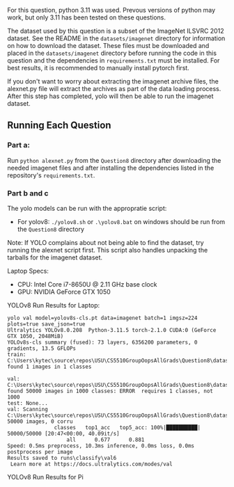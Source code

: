 For this question, python 3.11 was used. Prevous versions of python may work, but only 3.11 has been tested on these questions.

The dataset used by this question is a subset of the ImageNet ILSVRC 2012 dataset. See the README in the `datasets/imagenet` directory for information on how to download the dataset. These files must be downloaded and placed in the `datasets/imagenet` directory before running the code in this question and the dependencies in `requirements.txt` must be installed. For best results, it is recommended to manually install pytorch first.

If you don't want to worry about extracting the imagenet archive files, the alexnet.py file will extract the archives as part of the data loading process. After this step has completed, yolo will then be able to run the imagenet dataset.

## Running Each Question

### Part a:

Run `python alexnet.py` from the `Question8` directory after downloading the needed imagenet files and after installing the dependencies listed in the repository's `requirements.txt`.

### Part b and c

The yolo models can be run with the appropratie script:
- For yolov8: `./yolov8.sh` or `.\yolov8.bat` on windows should be run from the `Question8` directory

Note: If YOLO complains about not being able to find the dataset, try running the alexnet script first. This script also handles unpacking the tarballs for the imagenet dataset.

Laptop Specs:
- CPU: Intel Core i7-8650U @ 2.11 GHz base clock
- GPU: NVIDIA GeForce GTX 1050

YOLOv8 Run Results for Laptop:

```
yolo val model=yolov8s-cls.pt data=imagenet batch=1 imgsz=224 plots=true save_json=true 
Ultralytics YOLOv8.0.208  Python-3.11.5 torch-2.1.0 CUDA:0 (GeForce GTX 1050, 2048MiB)
YOLOv8s-cls summary (fused): 73 layers, 6356200 parameters, 0 gradients, 13.5 GFLOPs
train: C:\Users\kytec\source\repos\USU\CS5510GroupOopsAllGrads\Question8\datasets\imagenet\train... found 1 images in 1 classes

val: C:\Users\kytec\source\repos\USU\CS5510GroupOopsAllGrads\Question8\datasets\imagenet\val... found 50000 images in 1000 classes: ERROR  requires 1 classes, not 1000
test: None...
val: Scanning C:\Users\kytec\source\repos\USU\CS5510GroupOopsAllGrads\Question8\datasets\imagenet\val... 50000 images, 0 corru
               classes   top1_acc   top5_acc: 100%|██████████| 50000/50000 [20:47<00:00, 40.09it/s]  
                   all      0.677      0.881
Speed: 0.5ms preprocess, 10.3ms inference, 0.0ms loss, 0.0ms postprocess per image
Results saved to runs\classify\val6
 Learn more at https://docs.ultralytics.com/modes/val
```

YOLOv8 Run Results for Pi
